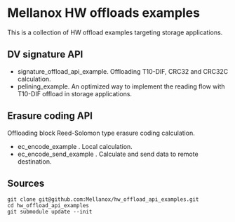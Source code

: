 # Mellanox HW offloads examples

This is a collection of HW offload examples targeting storage applications.

## DV signature API

* signature_offload_api_example. Offloading T10-DIF, CRC32 and CRC32C calculation.
* pelining_example. An optimized way to implement the reading flow with T10-DIF offload in storage applications.

## Erasure coding API

Offloading block Reed-Solomon type erasure coding calculation.

* ec_encode_example . Local calculation.
* ec_encode_send_example . Calculate and send data to remote destination.

## Sources

```
git clone git@github.com:Mellanox/hw_offload_api_examples.git
cd hw_offload_api_examples
git submodule update --init
```
